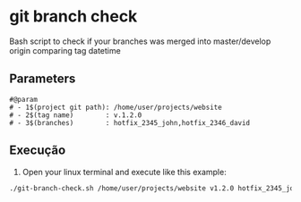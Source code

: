 # git branch check

Bash script to check if your branches was merged into master/develop origin comparing tag datetime

## Parameters

```
#@param
# - 1$(project git path): /home/user/projects/website
# - 2$(tag name)        : v.1.2.0
# - 3$(branches)        : hotfix_2345_john,hotfix_2346_david
```

## Execução

1) Open your linux terminal and execute like this example:

```sh
./git-branch-check.sh /home/user/projects/website v1.2.0 hotfix_2345_john,hotfix_2346_david

```
